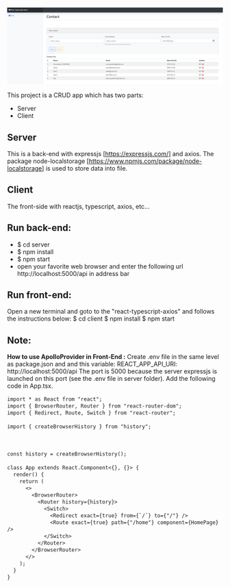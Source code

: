 

![Axios](https://github.com/whitebird1016/React-Axios/blob/main/Screenshot_1.png)


This project is a CRUD app which has two parts:

- Server
- Client

## Server

This is a back-end with expressjs [https://expressjs.com/] and axios.
The package node-localstorage [https://www.npmjs.com/package/node-localstorage] is used to store data into file.

## Client

The front-side with reactjs, typescript, axios, etc...

## Run back-end:

- $ cd server
- $ npm install
- $ npm start
- open your favorite web browser and enter the following url http://localhost:5000/api in address bar

## Run front-end:

Open a new terminal and goto to the "react-typescript-axios" and follows the instructions below:
$ cd client
$ npm install
$ npm start

## Note:

**How to use ApolloProvider in Front-End :**
Create .env file in the same level as package.json and and this variable:
REACT_APP_API_URI: http://localhost:5000/api
The port is 5000 because the server expressjs is launched on this port (see the .env file in server folder).
Add the following code in App.tsx.

```
import * as React from "react";
import { BrowserRouter, Router } from "react-router-dom";
import { Redirect, Route, Switch } from "react-router";

import { createBrowserHistory } from "history";



const history = createBrowserHistory();

class App extends React.Component<{}, {}> {
  render() {
    return (
      <>
        <BrowserRouter>
          <Router history={history}>
            <Switch>
              <Redirect exact={true} from={`/`} to={"/"} />
              <Route exact={true} path={"/home"} component={HomePage} />
            </Switch>
          </Router>
        </BrowserRouter>
      </>
    );
  }
}
```
